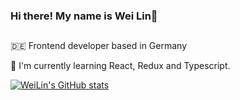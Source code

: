 ### Hi there! My name is Wei Lin👋

<!--
**weilin93/weilin93** is a ✨ _special_ ✨ repository because its `README.md` (this file) appears on your GitHub profile.

Here are some ideas to get you started:

- 🔭 I’m currently working on ...
- 🌱 I’m currently learning ...
- 👯 I’m looking to collaborate on ...
- 🤔 I’m looking for help with ...
- 💬 Ask me about ...
- 📫 How to reach me: ...
- 😄 Pronouns: ...
- ⚡ Fun fact: ...
-->

## 
:de: Frontend developer based in Germany 

🌱  I'm currently learning React, Redux and Typescript.

[![WeiLin's GitHub stats](https://github-readme-stats.vercel.app/api?username=weilin93)](https://github.com/anuraghazra/github-readme-stats)
